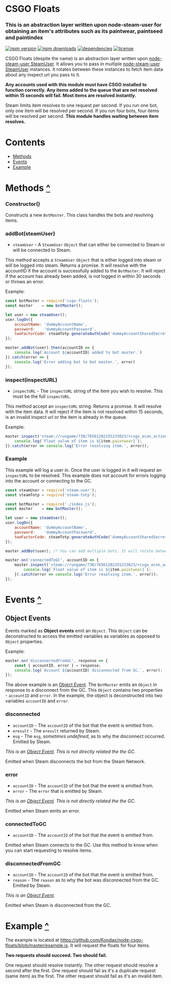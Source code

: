# CSGO Floats
### This is an abstraction layer written upon node-steam-user for obtaining an item's attributes such as its paintwear, paintseed and paintindex
[![npm version](https://img.shields.io/npm/v/csgo-floats.svg)](https://npmjs.com/package/csgo-floats)
[![npm downloads](https://img.shields.io/npm/dm/csgo-floats.svg)](https://npmjs.com/package/csgo-floats)
[![dependencies](https://img.shields.io/david/Kondax/node-csgo-floats.svg)](https://david-dm.org/DoctorMcKay/node-csgo-floats)
[![license](https://img.shields.io/npm/l/csgo-floats.svg)](https://github.com/Kondax/node-csgo-floats/blob/master/LICENSE)

CSGO Floats (despite the name) is an abstraction layer written upon [node-steam-user SteamUser](https://github.com/DoctorMcKay/node-steam-user). It allows you to pass in multiple [node-steam-user SteamUser](https://github.com/DoctorMcKay/node-steam-user) instances. It rotates between these instances to fetch item data about any inspect url you pass to it.

**Any accounts used with this module must have CSGO installed to function correctly. Any items added to the queue that are not resolved within 15 seconds will fail. Most items are resolved instantly.**

Steam limits item resolves to one request per second. If you run one bot, only one item will be resolved per second. If you run four bots, four items will be resolved per second.
**This module handles waiting between item resolves.**

# Contents
- [Methods](#methods-)
- [Events](#events-)
- [Example](#example-)

# Methods [^](#contents)

### Constructor()

Constructs a new `BotMaster`. This class handles the bots and resolving items.

### addBot(steamUser)
- `steamUser` - A `SteamUser` `Object` that can either be connected to Steam or will be connected to Steam.

This method accepts a `SteamUser` `Object` that is either logged into steam or will be logged into steam.
Returns a promise. It will resolve with the accountID if the account is successfully added to the `BotMaster`. It will reject if the account has already been added, is not logged in within 30 seconds or throws an error.

Example:
```js
const botMaster = require('csgo-floats');
const master    = new botMaster();

let user = new steamUser();
user.logOn({
    accountName: 'dummyAccountName',
    password:    'dummyAccountPassword',
    twoFactorCode: steamTotp.generateAuthCode('dummyAccountSharedSecret')
});

master.addBot(user).then(accountID => {
    console.log(`Account ${accountID} added to bot master.`)
}).catch(error => {
    console.log('Error adding bot to bot master.', error)
});
```

### inspect(inspectURL)
- `inspectURL` - The `inspectURL` string of the item you wish to resolve. This must be the full `inspectURL`.

This method accept an `inspectURL` string.
Returns a promise. It will resolve with the item data. It will reject if the item is not resolved within 15 seconds, is an invalid inspect url or the item is already in the queue.

Example:
```js
master.inspect('steam://rungame/730/76561202255233023/+csgo_econ_action_preview%20S76561198264168745A7854562798D16196779082076798575').then(item => {
    console.log(`Float value of item is ${item.paintwear}`);
}).catch(error => console.log('Error resolving item.', error));
```

### Example

This example will log a user in. Once the user is logged in it will request an `inspectURL` to be resolved.
This example does not account for errors logging into the account or connecting to the GC.

```js
const steamUser = require('steam-user');
const steamTotp = require('steam-totp');

const botMaster = require('./index.js');
const master    = new botMaster();

let user = new steamUser();
user.logOn({
    accountName: 'dummyAccountName',
    password:    'dummyAccountPassword',
    twoFactorCode: steamTotp.generateAuthCode('dummyAccountSharedSecret')
});

master.addBot(user); /* You can add multiple bots. It will rotate between them */

master.on('connectedToGC', accountID => {
    master.inspect('steam://rungame/730/76561202255233023/+csgo_econ_action_preview%20S76561198264168745A7854562798D16196779082076798575').then(item => {
        console.log(`Float value of item is ${item.paintwear}`);
    }).catch(error => console.log('Error resolving item.', error));
});
```

# Events [^](#contents)

## Object Events

Events marked as **Object events** emit an `Object`. This `Object` can be deconstructed to access the emitted variables as variables as opposed to `Object` properties.

Example:

```js
master.on('disconnectedFromGC', response => {
    const { accountID, error } = response;
    console.log(`Account ${accountID} disconnected from GC.`, error);
});
```

The above example is an [Object Event](#object-events). The `BotMaster` emits an `Object` in response to a disconnect from the GC. This `Object` contains two properties - `accountID` and `error`. In the example, the object is deconstructed into two variables `accountID` and `error`.

### disconnected
- `accountID` - The `accountID` of the bot that the event is emitted from.
- `eresult` - The `eresult` returned by Steam.
- `msg` - The `msg`, _sometimes undefined_, as to why the disconnect occurred. Emitted by Steam.

*This is an [Object Event](#object-events).*
_This is not directly related the the GC._

Emitted when Steam disconnects the bot from the Steam Network.

### error
- `accountID` - The `accountID` of the bot that the event is emitted from.
- `error` - The `error` that is emitted by Steam.

*This is an [Object Event](#object-events).*
_This is not directly related the the GC._

Emitted when Steam emits an error.

### connectedToGC
- `accountID` - The `accountID` of the bot that the event is emitted from.

Emitted when Steam connects to the GC. Use this method to know when you can start requesting to resolve items.

### disconnectedFromGC
- `accountID` - The `accountID` of the bot that the event is emitted from.
- `reason` - The `reason` as to why the bot was disconnected from the GC. Emitted by Steam.

*This is an [Object Event](#object-events).*

Emitted when Steam is disconnected from the GC.

# Example [^](#contents)

The example is located at https://github.com/Kondax/node-csgo-floats/blob/master/example.js.
It will request the floats for four items.

**Two requests should succeed. Two should fail.**

One request should resolve instantly. The other request should resolve a second after the first.
One request should fail as it's a duplicate request (same item) as the first. The other request should fail as it's an invalid item.
